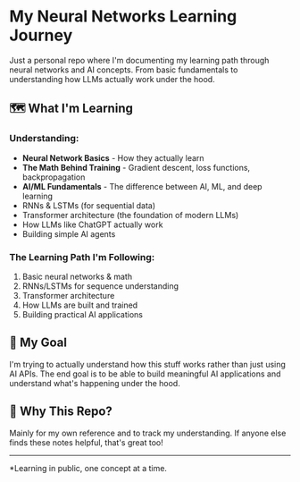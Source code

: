 # My Neural Networks Learning Journey

Just a personal repo where I'm documenting my learning path through neural networks and AI concepts. From basic fundamentals to understanding how LLMs actually work under the hood.

## 🗺️ What I'm Learning

### Understanding:
- **Neural Network Basics** - How they actually learn
- **The Math Behind Training** - Gradient descent, loss functions, backpropagation
- **AI/ML Fundamentals** - The difference between AI, ML, and deep learning
- RNNs & LSTMs (for sequential data)
- Transformer architecture (the foundation of modern LLMs)
- How LLMs like ChatGPT actually work
- Building simple AI agents

### The Learning Path I'm Following:
1. Basic neural networks & math
2. RNNs/LSTMs for sequence understanding  
3. Transformer architecture
4. How LLMs are built and trained
5. Building practical AI applications

## 🎯 My Goal

I'm trying to actually understand how this stuff works rather than just using AI APIs. The end goal is to be able to build meaningful AI applications and understand what's happening under the hood.

## 🤔 Why This Repo?

Mainly for my own reference and to track my understanding. If anyone else finds these notes helpful, that's great too!

---

*Learning in public, one concept at a time.

